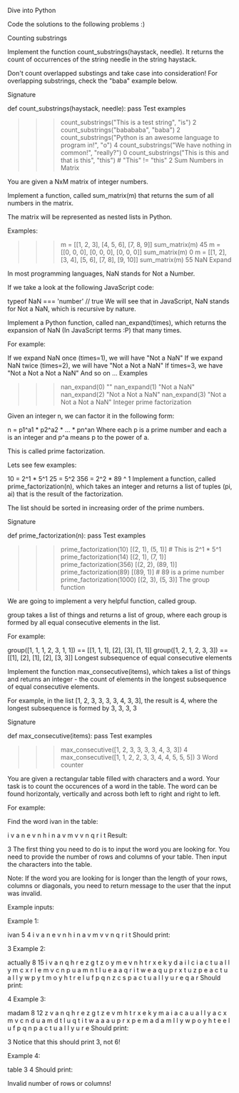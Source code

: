 Dive into Python

Code the solutions to the following problems :)

Counting substrings

Implement the function count_substrings(haystack, needle). It returns the count of occurrences of the string needle in the string haystack.

Don't count overlapped substings and take case into consideration! For overlapping substrings, check the "baba" example below.

Signature

def count_substrings(haystack, needle):
    pass
Test examples

>>> count_substrings("This is a test string", "is")
2
>>> count_substrings("babababa", "baba")
2
>>> count_substrings("Python is an awesome language to program in!", "o")
4
>>> count_substrings("We have nothing in common!", "really?")
0
>>> count_substrings("This is this and that is this", "this")  # "This" != "this"
2
Sum Numbers in Matrix

You are given a NxM matrix of integer numbers.

Implement a function, called sum_matrix(m) that returns the sum of all numbers in the matrix.

The matrix will be represented as nested lists in Python.

Examples:

>>> m = [[1, 2, 3], [4, 5, 6], [7, 8, 9]]
>>> sum_matrix(m)
45
>>> m = [[0, 0, 0], [0, 0, 0], [0, 0, 0]]
>>> sum_matrix(m)
0
>>> m = [[1, 2], [3, 4], [5, 6], [7, 8], [9, 10]]
>>> sum_matrix(m)
55
NaN Expand

In most programming languages, NaN stands for Not a Number.

If we take a look at the following JavaScript code:

typeof NaN === 'number' // true
We will see that in JavaScript, NaN stands for Not a NaN, which is recursive by nature.

Implement a Python function, called nan_expand(times), which returns the expansion of NaN (In JavaScript terms :P) that many times.

For example:

If we expand NaN once (times=1), we will have "Not a NaN"
If we expand NaN twice (times=2), we will have "Not a Not a NaN"
If times=3, we have "Not a Not a Not a NaN"
And so on ...
Examples

>>> nan_expand(0)
""
>>> nan_expand(1)
"Not a NaN"
>>> nan_expand(2)
"Not a Not a NaN"
>>> nan_expand(3)
"Not a Not a Not a NaN"
Integer prime factorization

Given an integer n, we can factor it in the following form:

n = p1^a1 * p2^a2 * ... * pn^an
Where each p is a prime number and each a is an integer and p^a means p to the power of a.

This is called prime factorization.

Lets see few examples:

10 = 2^1 * 5^1
25 = 5^2
356 = 2^2 * 89 ^ 1
Implement a function, called prime_factorization(n), which takes an integer and returns a list of tuples (pi, ai) that is the result of the factorization.

The list should be sorted in increasing order of the prime numbers.

Signature

def prime_factorization(n):
    pass
Test examples

>>> prime_factorization(10)
[(2, 1), (5, 1)] # This is 2^1 * 5^1
>>> prime_factorization(14)
[(2, 1), (7, 1)]
>>> prime_factorization(356)
[(2, 2), (89, 1)]
>>> prime_factorization(89)
[(89, 1)] # 89 is a prime number
>>> prime_factorization(1000)
[(2, 3), (5, 3)]
The group function

We are going to implement a very helpful function, called group.

group takes a list of things and returns a list of group, where each group is formed by all equal consecutive elements in the list.

For example:

group([1, 1, 1, 2, 3, 1, 1]) == [[1, 1, 1], [2], [3], [1, 1]]
group([1, 2, 1, 2, 3, 3]) == [[1], [2], [1], [2], [3, 3]]
Longest subsequence of equal consecutive elements

Implement the function max_consecutive(items), which takes a list of things and returns an integer - the count of elements in the longest subsequence of equal consecutive elements.

For example, in the list [1, 2, 3, 3, 3, 3, 4, 3, 3], the result is 4, where the longest subsequence is formed by 3, 3, 3, 3

Signature

def max_consecutive(items):
    pass
Test examples

>>> max_consecutive([1, 2, 3, 3, 3, 3, 4, 3, 3])
4
>>> max_consecutive([1, 1, 2, 2, 3, 3, 4, 4, 5, 5, 5])
3
Word counter

You are given a rectangular table filled with characters and a word. Your task is to count the occurences of a word in the table. The word can be found horizontaly, vertically and across both left to right and right to left.

For example:

Find the word ivan in the table:

i	v	a	n
e	v	n	h
i	n	a	v
m	v	v	n
q	r	i	t
Result:

3
The first thing you need to do is to input the word you are looking for. You need to provide the number of rows and columns of your table. Then input the characters into the table.

Note: If the word you are looking for is longer than the length of your rows, columns or diagonals, you need to return message to the user that the input was invalid.

Example inputs:

Example 1:

ivan
5 4
i v a n
e v n h
i n a v
m v v n
q r i t
Should print:

3
Example 2:

actually
8 15
i v a n q h r e z g t z o y m
e v n h t r x e k y d a i l c
i a c t u a l l y m c x r l e
m v c n p u a m n t l u e a a
q r i t w e a q u p r x t u z
p e a c t u a l l y w p y t m
o y h t r e l u f p q n z c s
p a c t u a l l y u r e q a r
Should print:

4
Example 3:

madam
8 12
z v a n q h r e z g t z
e v m h t r x e k y m a
i a c a u a l l y a c x
m v c n d u a m d t l u
q t i t w a a a u p r x
p e m a d a m l l y w p
o y h t e e l u f p q n
p a c t u a l l y u r e
Should print:

3
Notice that this should print 3, not 6!

Example 4:

table
3 4
Should print:

Invalid number of rows or columns!
